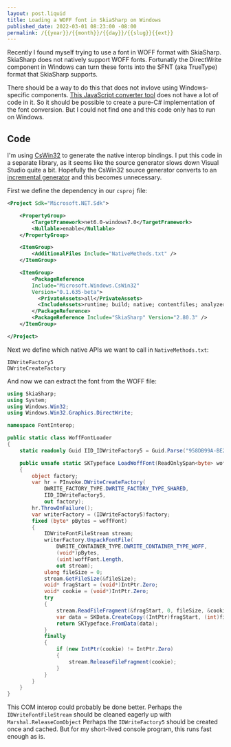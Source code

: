 ```yaml
---
layout: post.liquid
title: Loading a WOFF font in SkiaSharp on Windows
published_date: 2022-03-01 08:23:00 -08:00
permalink: /{{year}}/{{month}}/{{day}}/{{slug}}{{ext}}
---
```


Recently I found myself trying to use a font in WOFF format with SkiaSharp.
SkiaSharp does not natively support WOFF fonts. Fortunatly the DirectWrite
component in Windows can turn these fonts into the SFNT (aka TrueType) format
that SkiaSharp supports.

There should be a way to do this that does not invlove using Windows-specific
components. [This JavaScript converter tool](https://github.com/odemiral/woff2sfnt-sfnt2woff)
does not have a lot of code in it. So it should be possible to create a pure-C#
implementation of the font conversion. But I could not find one and this code
only has to run on Windows.

## Code

I'm using [CsWin32](https://github.com/microsoft/CsWin32) to generate the native
interop bindings. I put this code in a separate library, as it seems like the
source generator slows down Visual Studio quite a bit. Hopefully the CsWin32
source generator converts to an [incremental generator](https://github.com/dotnet/roslyn/blob/main/docs/features/incremental-generators.md)
and this becomes unnecessary.

First we define the dependency in our `csproj` file:

```xml
<Project Sdk="Microsoft.NET.Sdk">

    <PropertyGroup>
        <TargetFramework>net6.0-windows7.0</TargetFramework>
        <Nullable>enable</Nullable>
    </PropertyGroup>

    <ItemGroup>
        <AdditionalFiles Include="NativeMethods.txt" />
    </ItemGroup>

    <ItemGroup>
        <PackageReference
        Include="Microsoft.Windows.CsWin32"
        Version="0.1.635-beta">
          <PrivateAssets>all</PrivateAssets>
          <IncludeAssets>runtime; build; native; contentfiles; analyzers; buildtransitive</IncludeAssets>
        </PackageReference>
        <PackageReference Include="SkiaSharp" Version="2.80.3" />
    </ItemGroup>

</Project>
```

Next we define which native APIs we want to call in `NativeMethods.txt`:

```
IDWriteFactory5
DWriteCreateFactory
```

And now we can extract the font from the WOFF file:

```c#
using SkiaSharp;
using System;
using Windows.Win32;
using Windows.Win32.Graphics.DirectWrite;

namespace FontInterop;

public static class WoffFontLoader
{
    static readonly Guid IID_IDWriteFactory5 = Guid.Parse("958DB99A-BE2A-4F09-AF7D-65189803D1D3");

    public unsafe static SKTypeface LoadWoffFont(ReadOnlySpan<byte> woffFont)
    {
        object factory;
        var hr = PInvoke.DWriteCreateFactory(
            DWRITE_FACTORY_TYPE.DWRITE_FACTORY_TYPE_SHARED,
            IID_IDWriteFactory5,
            out factory);
        hr.ThrowOnFailure();
        var writerFactory = (IDWriteFactory5)factory;
        fixed (byte* pBytes = woffFont)
        {
            IDWriteFontFileStream stream;
            writerFactory.UnpackFontFile(
                DWRITE_CONTAINER_TYPE.DWRITE_CONTAINER_TYPE_WOFF,
                (void*)pBytes,
                (uint)woffFont.Length,
                out stream);
            ulong fileSize = 0;
            stream.GetFileSize(&fileSize);
            void* fragStart = (void*)IntPtr.Zero;
            void* cookie = (void*)IntPtr.Zero;
            try
            {
                stream.ReadFileFragment(&fragStart, 0, fileSize, &cookie);
                var data = SKData.CreateCopy((IntPtr)fragStart, (int)fileSize);
                return SKTypeface.FromData(data);
            }
            finally
            {
                if (new IntPtr(cookie) != IntPtr.Zero)
                {
                    stream.ReleaseFileFragment(cookie);
                }
            }
        }
    }
}
```

This COM interop could probably be done better.
Perhaps the `IDWriteFontFileStream` should be cleaned eagerly up with `Marshal.ReleaseComObject`
Perhaps the `IDWriteFactory5` should be
created once and cached. But for my short-lived console program, this runs fast
enough as is.
